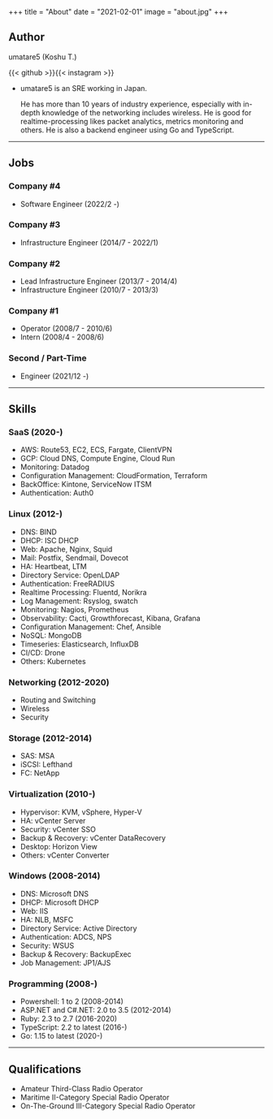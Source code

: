 +++
title = "About"
date  = "2021-02-01"
image = "about.jpg"
+++

## Author

umatare5 (Koshu T.)

{{< github >}}{{< instagram >}}

- umatare5 is an SRE working in Japan.

  He has more than 10 years of industry experience, especially with in-depth knowledge of the networking includes wireless.
  He is good for realtime-processing likes packet analytics, metrics monitoring and others. He is also a backend engineer using Go and TypeScript.

---

## Jobs

### Company #4

- Software Engineer (2022/2 -)

### Company #3

- Infrastructure Engineer (2014/7 - 2022/1)

### Company #2

- Lead Infrastructure Engineer (2013/7 - 2014/4)
- Infrastructure Engineer (2010/7 - 2013/3)

### Company #1

- Operator (2008/7 - 2010/6)
- Intern (2008/4 - 2008/6)

### Second / Part-Time

- Engineer (2021/12 -)

---

## Skills

### SaaS (2020-)

- AWS: Route53, EC2, ECS, Fargate, ClientVPN
- GCP: Cloud DNS, Compute Engine, Cloud Run
- Monitoring: Datadog
- Configuration Management: CloudFormation, Terraform
- BackOffice: Kintone, ServiceNow ITSM
- Authentication: Auth0

### Linux (2012-)

- DNS: BIND
- DHCP: ISC DHCP
- Web: Apache, Nginx, Squid
- Mail: Postfix, Sendmail, Dovecot
- HA: Heartbeat, LTM
- Directory Service: OpenLDAP
- Authentication: FreeRADIUS
- Realtime Processing: Fluentd, Norikra
- Log Management: Rsyslog, swatch
- Monitoring: Nagios, Prometheus
- Observability: Cacti, Growthforecast, Kibana, Grafana
- Configuration Management: Chef, Ansible
- NoSQL: MongoDB
- Timeseries: Elasticsearch, InfluxDB
- CI/CD: Drone
- Others: Kubernetes

### Networking (2012-2020)

- Routing and Switching
- Wireless
- Security

### Storage (2012-2014)

- SAS: MSA
- iSCSI: Lefthand
- FC: NetApp

### Virtualization (2010-)

- Hypervisor: KVM, vSphere, Hyper-V
- HA: vCenter Server
- Security: vCenter SSO
- Backup & Recovery: vCenter DataRecovery
- Desktop: Horizon View
- Others: vCenter Converter

### Windows (2008-2014)

- DNS: Microsoft DNS
- DHCP: Microsoft DHCP
- Web: IIS
- HA: NLB, MSFC
- Directory Service: Active Directory
- Authentication: ADCS, NPS
- Security: WSUS
- Backup & Recovery: BackupExec
- Job Management: JP1/AJS

### Programming (2008-)

- Powershell: 1 to 2 (2008-2014)
- ASP.NET and C#.NET: 2.0 to 3.5 (2012-2014)
- Ruby: 2.3 to 2.7 (2016-2020)
- TypeScript: 2.2 to latest (2016-)
- Go: 1.15 to latest (2020-)

---

## Qualifications

- Amateur Third-Class Radio Operator
- Maritime Ⅱ-Category Special Radio Operator
- On-The-Ground Ⅲ-Category Special Radio Operator
